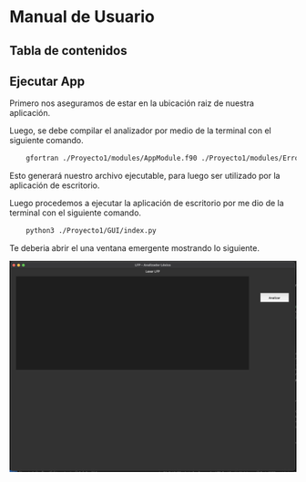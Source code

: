 # Manual de Usuario

## Tabla de contenidos

## Ejecutar App

Primero nos aseguramos de estar en la ubicación raiz de nuestra aplicación.

Luego, se debe compilar el analizador por medio de la terminal con el siguiente comando.

```bash
    gfortran ./Proyecto1/modules/AppModule.f90 ./Proyecto1/modules/ErrorModule.f90 ./Proyecto1/utils/HelperModule.f90 ./Proyecto1/utils/LexerModule.f90 ./Proyecto1/modules/TokenModule.f90 ./Proyecto1/main.f90 -o ./Proyecto1/built/main
```

Esto generará nuestro archivo ejecutable, para luego ser utilizado por la aplicación de escritorio.

Luego procedemos a ejecutar la aplicación de escritorio por me dio de la terminal con el siguiente comando.


```bash
    python3 ./Proyecto1/GUI/index.py
```

Te deberia abrir el una ventana emergente mostrando lo siguiente.

![Inicio app](./screenshots_guide/ug_1.png)